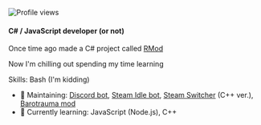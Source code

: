 
![Profile views](https://gpvc.arturio.dev/zipliks)

#### C# / JavaScript developer (or not)
Once time ago made a C# project called [RMod](https://github.com/Zipliks/rmod)

Now I'm chilling out spending my time learning



Skills: Bash (I'm kidding)

- 🔭 Maintaining: [Discord bot](https://github.com/Zipliks/badassBot), [Steam Idle bot](https://github.com/Zipliks/steambot-tutorial), [Steam Switcher](https://github.com/Zipliks/yanss) (C++ ver.), [Barotrauma mod](https://github.com/hnappinn/Barotrauma-Advanced-Medicine-mod)
- 🌱 Currently learning: JavaScript (Node.js), C++ 
